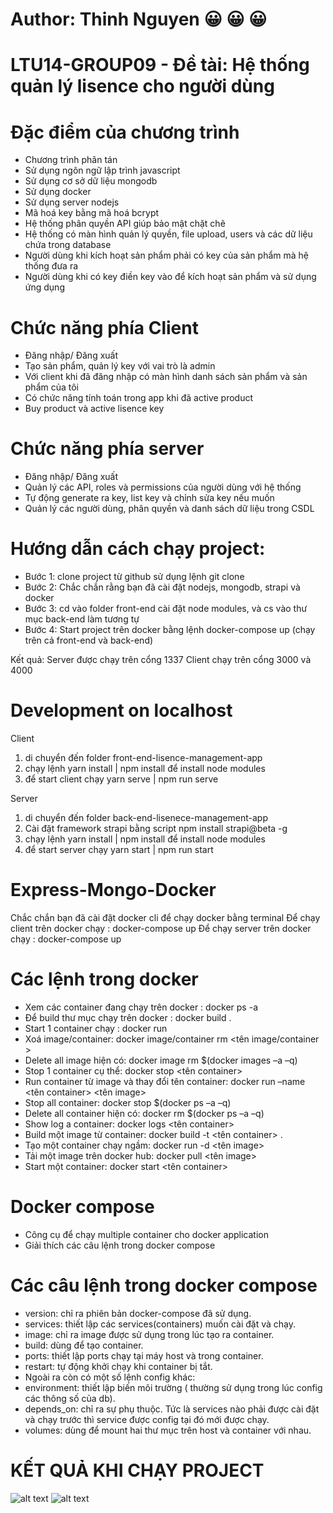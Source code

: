 # Author: Thinh Nguyen :grinning: :grinning: :grinning:
# LTU14-GROUP09 - Đề tài: Hệ thống quản lý lisence cho người dùng
# Đặc điểm của chương trình
- Chương trình phân tán
- Sử dụng ngôn ngữ lập trình javascript
- Sử dụng cơ sở dữ liệu mongodb
- Sử dụng docker
- Sử dụng server nodejs
- Mã hoá key bằng mã hoá bcrypt
- Hệ thống phân quyền API giúp bảo mật chặt chẽ
- Hệ thống có màn hình quản lý quyền, file upload, users và các dữ liệu chứa trong database
- Người dùng khi kích hoạt sản phẩm phải có key của sản phẩm mà hệ thống đưa ra
- Người dùng khi có key điền key vào để kích hoạt sản phẩm và sử dụng ứng dụng

# Chức năng phía Client
- Đăng nhập/ Đăng xuất
- Tạo sản phẩm, quản lý key với vai trò là admin
- Với client khi đã đăng nhập có màn hình danh sách sản phẩm và sản phẩm của tôi
- Có chức năng tính toán trong app khi đã active product
- Buy product và active lisence key

# Chức năng phía server
- Đăng nhập/ Đăng xuất
- Quản lý các API, roles và permissions của người dùng với hệ thống
- Tự động generate ra key, list key và chỉnh sửa key nếu muốn
- Quản lý các người dùng, phân quyền và danh sách dữ liệu trong CSDL

# Hướng dẫn cách chạy project:
- Bước 1: clone project từ github sử dụng lệnh git clone
- Bước 2: Chắc chắn rằng bạn đã cài đặt nodejs, mongodb, strapi và docker
- Bước 3: cd vào folder front-end cài đặt node modules, và cs vào thư mục back-end làm tương tự
- Bước 4: Start project trên docker bằng lệnh docker-compose up (chạy trên cả front-end và back-end)

Kết quả:
Server được chạy trên cổng 1337
Client chạy trên cổng 3000 và 4000

# Development on localhost

Client

1. di chuyển đến folder front-end-lisence-management-app
2. chạy lệnh yarn install | npm install để install node modules
3. để start client chạy yarn serve | npm run serve

Server

1. di chuyển đến folder back-end-lisenece-management-app
2. Cài đặt framework strapi bằng script npm install strapi@beta -g
3. chạy lệnh yarn install | npm install để install node modules
4. để start server chạy yarn start | npm run start

# Express-Mongo-Docker

Chắc chắn bạn đã cài đặt docker cli để chạy docker bằng terminal
Để chạy client trên docker chạy : docker-compose up
Để chạy server trên docker chạy : docker-compose up


# Các lệnh trong docker
- Xem các container đang chạy trên docker : docker ps -a 
- Để build thư mục chạy trên docker : docker build . 
- Start 1 container chạy : docker run 
- Xoá image/container: docker image/container rm <tên image/container >
- Delete all image hiện có: docker image rm $(docker images –a –q)
- Stop 1 container cụ thể: docker stop <tên container>
- Run container từ image và thay đổi tên container: docker run –name <tên container> <tên image>
- Stop all container: docker stop $(docker ps –a –q)
- Delete all container hiện có: docker rm $(docker ps –a –q)
- Show log a container: docker logs <tên container>
- Build một image từ container: docker build -t <tên container> .
- Tạo một container chạy ngầm: docker run -d <tên image>
- Tải một image trên docker hub: docker pull <tên image>
- Start một container: docker start <tên container>

# Docker compose
- Công cụ để chạy multiple container cho docker application
- Giải thích các câu lệnh trong docker compose

# Các câu lệnh trong docker compose    
- version: chỉ ra phiên bản docker-compose đã sử dụng.
- services: thiết lập các services(containers) muốn cài đặt và chạy.
- image: chỉ ra image được sử dụng trong lúc tạo ra container.
- build: dùng để tạo container.
- ports: thiết lập ports chạy tại máy host và trong container.
- restart: tự động khởi chạy khi container bị tắt.
- Ngoài ra còn có một số lệnh config khác:
- environment: thiết lập biến môi trường ( thường sử dụng trong lúc config các thông số của db).
- depends_on: chỉ ra sự phụ thuộc. Tức là services nào phải được cài đặt và chạy trước thì service được config tại đó mới được chạy.
- volumes: dùng để mount hai thư mục trên host và container với nhau.

# KẾT QUẢ KHI CHẠY PROJECT

![alt text](https://imgur.com/hOxIcX9)
![alt text](https://imgur.com/cQHP4gl)
